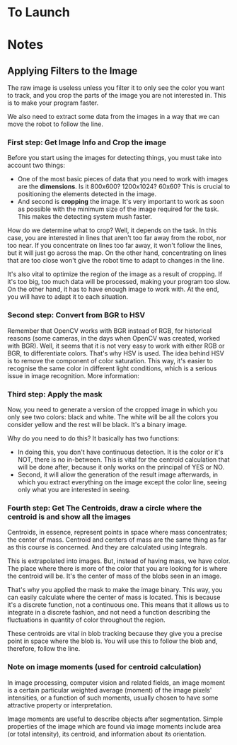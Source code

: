 # To Launch

# Notes

## Applying Filters to the Image

The raw image is useless unless you filter it to only see the color you want to track, and you crop the parts of the image you are not interested in. This is to make your program faster.

We also need to extract some data from the images in a way that we can move the robot to follow the line.

### First step: Get Image Info and Crop the image

Before you start using the images for detecting things, you must take into account two things:

* One of the most basic pieces of data that you need to work with images are the **dimensions**. Is it 800x600? 1200x1024? 60x60?
This is crucial to positioning the elements detected in the image.
* And second is **cropping** the image. It's very important to work as soon as possible with the minimum size of the image required for the task. This makes the detecting system mush faster.

How do we determine what to crop? Well, it depends on the task. In this case, you are interested in lines that aren't too far away from the robot, nor too near. If you concentrate on lines too far away, it won't follow the lines, but it will just go across the map. On the other hand, concentrating on lines that are too close won't give the robot time to adapt to changes in the line.

It's also vital to optimize the region of the image as a result of cropping. If it's too big, too much data will be processed, making your program too slow. On the other hand, it has to have enough image to work with. At the end, you will have to adapt it to each situation.

### Second step: Convert from BGR to HSV
Remember that OpenCV works with BGR instead of RGB, for historical reasons (some cameras, in the days when OpenCV was created, worked with BGR).
Well, it seems that it is not very easy to work with either RGB or BGR, to differentiate colors. That's why HSV is used. The idea behind HSV is to remove the component of color saturation. This way, it's easier to recognise the same color in different light conditions, which is a serious issue in image recognition. More information:

### Third step: Apply the mask
Now, you need to generate a version of the cropped image in which you only see two colors: black and white. The white will be all the colors you consider yellow and the rest will be black. It's a binary image.

Why do you need to do this? It basically has two functions:

* In doing this, you don't have continuous detection. It is the color or it's NOT, there is no in-between. This is vital for the centroid calculation that will be done after, because it only works on the principal of YES or NO.
* Second, it will allow the generation of the result image afterwards, in which you extract everything on the image except the color line, seeing only what you are interested in seeing.

### Fourth step: Get The Centroids, draw a circle where the centroid is and show all the images
Centroids, in essence, represent points in space where mass concentrates; the center of mass. Centroid and centers of mass are the same thing as far as this course is concerned. And they are calculated using Integrals.

This is extrapolated into images. But, instead of having mass, we have color. The place where there is more of the color that you are looking for is where the centroid will be. It's the center of mass of the blobs seen in an image.

That's why you applied the mask to make the image binary. This way, you can easily calculate where the center of mass is located. This is because it's a discrete function, not a continuous one. This means that it allows us to integrate in a discrete fashion, and not need a function describing the fluctuations in quantity of color throughout the region.

These centroids are vital in blob tracking because they give you a precise point in space where the blob is. You will use this to follow the blob and, therefore, follow the line.

### Note on image moments (used for centroid calculation)
In image processing, computer vision and related fields, an image moment is a certain particular weighted average (moment) of the image pixels' intensities, or a function of such moments, usually chosen to have some attractive property or interpretation.

Image moments are useful to describe objects after segmentation. Simple properties of the image which are found via image moments include area (or total intensity), its centroid, and information about its orientation.
